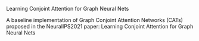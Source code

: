 Learning Conjoint Attention for Graph Neural Nets

A baseline implementation of Graph Conjoint Attention Networks (CATs) proposed in the NeuralIPS2021 paper: Learning Conjoint Attention for Graph Neural Nets

